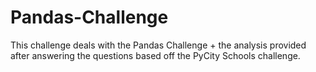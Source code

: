 # Pandas-Challenge

This challenge deals with the Pandas Challenge + the analysis provided after answering the questions based off the PyCity Schools challenge. 
